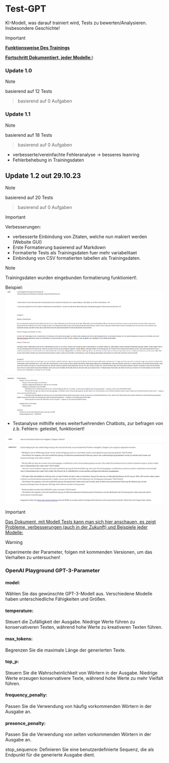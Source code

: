 # Test-GPT
KI-Modell, was darauf trainiert wird, Tests zu bewerten/Analysieren. Insbesondere Geschichte!
> [!IMPORTANT]
> [**Funktionsweise Des Trainings**](https://github.com/cheatoskar/Test-GPT/blob/main/Readme/Funktionsweise-Code.md)
> 
> [**Fortschritt Dokumentiert, jeder Modelle:**](https://github.com/cheatoskar/Test-GPT/blob/main/Readme/Funktionsweise-Code.md))


### Update 1.0
> [!NOTE]
> basierend auf 12 Tests

> basierend auf 0 Aufgaben

### Update 1.1
> [!NOTE]
> basierend auf 18 Tests

> basierend auf 0 Aufgaben
- verbesserte/vereinfachte Fehleranalyse -> besseres leanring
- Fehlerbehebung in Trainingsdaten

## Update 1.2 out 29.10.23
> [!NOTE]
> basierend auf 20 Tests

> basierend auf 0 Aufgaben


> [!IMPORTANT]
> Verbesserungen:
- verbesserte Einbindung von Zitaten, welche nun makiert werden (Website GUI)
- Erste Formatierung basierend auf Markdown
- Formatierte Tests als Trainingsdaten fuer mehr variabelitaet
- Einbindung von CSV formatierten tabellen als Trainingsdaten.
> [!NOTE]
> Trainingsdaten wurden eingebunden formatierung funktioniert!.




Beispiel:
<img src=".\Readme\Openai-show2.png">

- Testanalyse mithilfe eines weiterfuehrenden Chatbots, zur befragen von z.b. Fehlern: getestet, funktioniert!
<img src=".\Readme\Openai-show1.png">

> [!IMPORTANT]
> [Das Dokument, mit Modell Tests kann man sich hier anschauen, es zeigt Probleme, verbesserungen (auch in der Zukunft) und Beispiele jeder Modelle:](https://github.com/cheatoskar/Test-GPT/blob/main/Readme/Funktionsweise-Code.md)

> [!WARNING]
> Experimente der Parameter, folgen mit kommenden Versionen, um das Verhalten zu untersuchen!


### OpenAI Playground GPT-3-Parameter
#### model: 
Wählen Sie das gewünschte GPT-3-Modell aus. Verschiedene Modelle haben unterschiedliche Fähigkeiten und Größen.

#### temperature: 
Steuert die Zufälligkeit der Ausgabe. Niedrige Werte führen zu konservativeren Texten, während hohe Werte zu kreativeren Texten führen.

#### max_tokens: 
Begrenzen Sie die maximale Länge der generierten Texte.

#### top_p: 
Steuern Sie die Wahrscheinlichkeit von Wörtern in der Ausgabe. Niedrige Werte erzeugen konservativere Texte, während hohe Werte zu mehr Vielfalt führen.

#### frequency_penalty: 
Passen Sie die Verwendung von häufig vorkommenden Wörtern in der Ausgabe an.

#### presence_penalty: 
Passen Sie die Verwendung von selten vorkommenden Wörtern in der Ausgabe an.

stop_sequence: Definieren Sie eine benutzerdefinierte Sequenz, die als Endpunkt für die generierte Ausgabe dient.
